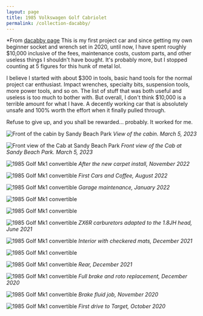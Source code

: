 ```yaml
---
layout: page
title: 1985 Volkswagen Golf Cabriolet
permalink: /collection-dacabby/
---
```

*From [dacabby page](https://www.sudoyashi.com/dacabby)
This is my first project car and since getting my own beginner socket and wrench set in 2020, until now, I have spent roughly $10,000 inclusive of the fees, maintenance costs, custom parts, and other useless things I shouldn't have bought. It's probably more, but I stopped counting at 5 figures for this hunk  of metal lol. 

I believe I started with about $300 in tools, basic hand tools for the normal project car enthusiast. Impact wrenches, specialty bits, suspension tools, more power tools, and so on. The list of stuff that was both useful and useless is too much to bother with. But overall, I don't  think $10,000 is a terrible amount for what I have. A decently working car that is absolutely unsafe and 100% worth the effort when it finally pulled through. 

Refuse to give up, and you shall be rewarded... probably. It worked for me.

![Front of the cabin by Sandy Beach Park](https://www.sudoyashi.com/assets/img/cabby/sandys-1.jpg)
*View of the cabin. March 5, 2023*

![Front view of the Cab at Sandy Beach Park](https://www.sudoyashi.com/assets/img/cabby/sandys-2.jpg)
*Front view of the Cab at Sandy Beach Park. March 5, 2023*

![1985 Golf Mk1 convertible](https://www.sudoyashi.com/assets/img/driveway1.jpg) *After the new carpet install, November 2022*

![1985 Golf Mk1 convertible](https://www.sudoyashi.com/assets/img/pages/cars/cabcnc.jpg) *First Cars and Coffee, August 2022*

![1985 Golf Mk1 convertible](https://www.sudoyashi.com/assets/img/cabby-gallery-5.jpg) *Garage maintenance, January 2022*

![1985 Golf Mk1 convertible](https://www.sudoyashi.com/assets/img/cabby-gallery-6.jpg) 

![1985 Golf Mk1 convertible](https://www.sudoyashi.com/assets/img/cabby-gallery-7.jpg)

![1985 Golf Mk1 convertible](https://www.sudoyashi.com/assets/img/carbconversion-1.jpg) *ZX6R carburetors adapted to the 1.8JH head, June 2021*

![1985 Golf Mk1 convertible](https://www.sudoyashi.com/assets/img/cabbyinterior-1.jpg) *Interior with checkered mats, December 2021*

![1985 Golf Mk1 convertible](https://www.sudoyashi.com/assets/img/cabbyinterior-2.jpg)

![1985 Golf Mk1 convertible](https://www.sudoyashi.com/assets/img/cabby-rear-1.jpg) *Rear, December 2021*

![1985 Golf Mk1 convertible](https://www.sudoyashi.com/assets/img/cabby-gallery-2.jpg) *Full brake and roto replacement, December 2020*

![1985 Golf Mk1 convertible](https://www.sudoyashi.com/assets/img/cabby-gallery-3.jpg) *Brake fluid job, November 2020*

![1985 Golf Mk1 convertible](https://www.sudoyashi.com/assets/img/cab.jpg) *First drive to Target, October 2020*